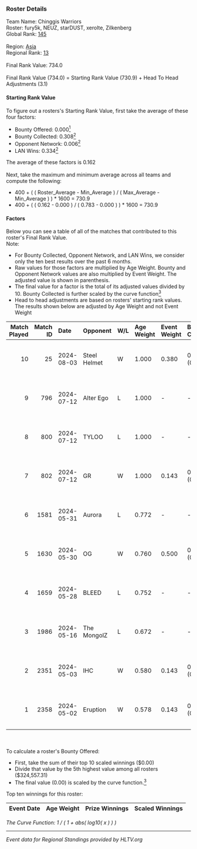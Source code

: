 ### Roster Details<br />
Team Name: Chinggis Warriors<br />
Roster: fury5k, NEUZ, starDUST, xerolte, Zilkenberg<br />
Global Rank: [145](../standings_global.md)<br />
<br />
Region: [Asia]( ../standings_asia.md)<br />
Regional Rank: [13]( ../standings_asia.md)<br />
<br />
Final Rank Value:  734.0<br />
<br />
Final Rank Value (734.0) = Starting Rank Value (730.9) + Head To Head Adjustments (3.1)<br />

#### Starting Rank Value<br />
To figure out a rosters's Starting Rank Value, first take the average of these four factors:<br />
- Bounty Offered: 0.000[<sup>1</sup>](#table2)
- Bounty Collected: 0.308[<sup>2</sup>](#table1)
- Opponent Network: 0.006[<sup>2</sup>](#table1)
- LAN Wins: 0.334[<sup>2</sup>](#table1)

The average of these factors is 0.162<br />
<br />
Next, take the maximum and minimum average across all teams and compute the following:<br />
- 400 + ( ( Roster_Average - Min_Average ) / ( Max_Average - Min_Average ) ) * 1600 = 730.9
- 400 + ( ( 0.162 - 0.000 ) / ( 0.783 - 0.000 ) ) * 1600 = 730.9


#### Factors<br />
Below you can see a table of all of the matches that contributed to this roster's Final Rank Value.<br />
Note:<br />

- For Bounty Collected, Opponent Network, and LAN Wins, we consider only the ten best results over the past 6 months.
- Raw values for those factors are multiplied by Age Weight. Bounty and Opponent Network values are also multiplied by Event Weight. The adjusted value is shown in parenthesis.
- The final value for a factor is the total of its adjusted values divided by 10. Bounty Collected is further scaled by the curve function[<sup>3</sup>](#curveFunction)
- Head to head adjustments are based on rosters' starting rank values. The results shown below are adjusted by Age Weight and not Event Weight
<span id="table1"></span><br />


| Match Played | Match ID | Date       | Opponent     | W/L | Age Weight | Event Weight | Bounty Collected | Opponent Network | LAN Wins  | H2H Adj. | Roster                                      |
| -: | -: | :- | :- | :- | :- | :- | :- | :- | :- | -: | :- |
|           10 |       25 | 2024-08-03 | Steel Helmet | W   | 1.000      | 0.380        | 0.006 (0.002)    | 0.000 (0.000)    | 1 (1.000) |     7.65 | fury5k, NEUZ, starDUST, xerolte, Zilkenberg |
|            9 |      796 | 2024-07-12 | Alter Ego    | L   | 1.000      | -            | -                | -                | -         |   -24.00 | fury5k, NEUZ, starDUST, xerolte, Zilkenberg |
|            8 |      800 | 2024-07-12 | TYLOO        | L   | 1.000      | -            | -                | -                | -         |   -16.25 | fury5k, NEUZ, starDUST, xerolte, Zilkenberg |
|            7 |      802 | 2024-07-12 | GR           | W   | 1.000      | 0.143        | 0.008 (0.001)    | 0.076 (0.011)    | 0 (0.000) |    11.44 | fury5k, NEUZ, starDUST, xerolte, Zilkenberg |
|            6 |     1581 | 2024-05-31 | Aurora       | L   | 0.772      | -            | -                | -                | -         |    -0.30 | fury5k, NEUZ, starDUST, xerolte, Zilkenberg |
|            5 |     1630 | 2024-05-30 | OG           | W   | 0.760      | 0.500        | 0.139 (0.053)    | 0.128 (0.049)    | 1 (0.760) |    19.82 | fury5k, NEUZ, starDUST, xerolte, Zilkenberg |
|            4 |     1659 | 2024-05-28 | BLEED        | L   | 0.752      | -            | -                | -                | -         |    -0.69 | fury5k, NEUZ, starDUST, xerolte, Zilkenberg |
|            3 |     1986 | 2024-05-16 | The MongolZ  | L   | 0.672      | -            | -                | -                | -         |    -0.03 | fury5k, NEUZ, starDUST, xerolte, Zilkenberg |
|            2 |     2351 | 2024-05-03 | IHC          | W   | 0.580      | 0.143        | 0.000 (0.000)    | 0.023 (0.002)    | 1 (0.580) |     2.97 | fury5k, NEUZ, starDUST, xerolte, Zilkenberg |
|            1 |     2358 | 2024-05-02 | Eruption     | W   | 0.578      | 0.143        | 0.000 (0.000)    | 0.000 (0.000)    | 1 (0.578) |     2.45 | fury5k, NEUZ, starDUST, xerolte, Zilkenberg |

<br />
<span id="table2"></span><br />
To calculate a roster's Bounty Offered:<br />

- First, take the sum of their top 10 scaled winnings ($0.00)
- Divide that value by the 5th highest value among all rosters ($324,557.31)
- The final value (0.00) is scaled by the curve function.[<sup>3</sup>](#curveFunction)

Top ten winnings for this roster:<br />

| Event Date | Age Weight | Prize Winnings | Scaled Winnings |
| :- | -: | :- | :- |


<span id="curveFunction"></span>_The Curve Function: 1 / ( 1 + abs( log10( x ) ) )_<br />

---
_Event data for Regional Standings provided by HLTV.org_<br />
